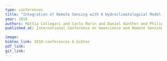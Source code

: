 ```yaml
---
type: conferences
title: "Integration of Remote Sensing with A Hydroclimatological Model for an Improved Monitoring of Alpine Glaciers"
year: 2018
authors: Mattia Callegari and Carlo Marin and Daniel Günther and Philipp Rastner and Lorenzo Bruzzone and Begüm Demir and Thomas Marke and Ulrich Strasser and Marc Zebisch and Claudia Notarnicola
published_at: International Conference on Geoscience and Remote Sensing Symposium, 6239-6242, 2018

image:
bibtex_link: 2018-conferences-6.bibtex
pdf_link:
git_link:
---
```

